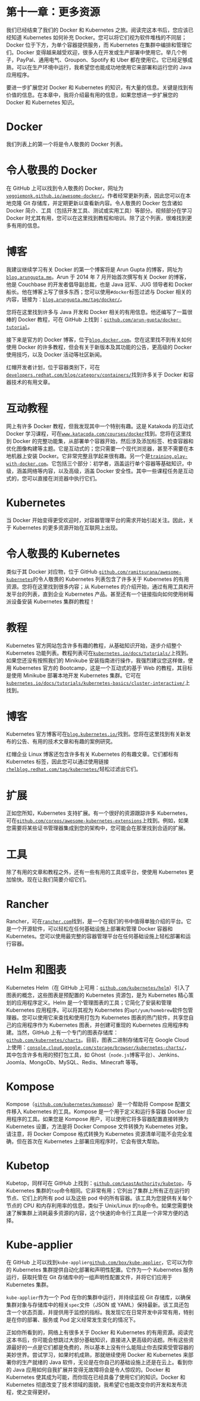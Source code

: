 # 第十一章：更多资源

我们已经结束了我们的 Docker 和 Kubernetes 之旅。阅读完这本书后，您应该已经知道 Kubernetes 如何补充 Docker。您可以将它们视为软件堆栈的不同层；Docker 位于下方，为单个容器提供服务，而 Kubernetes 在集群中编排和管理它们。Docker 变得越来越受欢迎，很多人在开发或生产部署中使用它。举几个例子，PayPal、通用电气、Groupon、Spotify 和 Uber 都在使用它。它已经足够成熟，可以在生产环境中运行，我希望您也能成功地使用它来部署和运行您的 Java 应用程序。

要进一步扩展您对 Docker 和 Kubernetes 的知识，有大量的信息。关键是找到有价值的信息。在本章中，我将介绍最有用的信息，如果您想进一步扩展您的 Docker 和 Kubernetes 知识。

# Docker

我们列表上的第一个将是令人敬畏的 Docker 列表。

# 令人敬畏的 Docker

在 GitHub 上可以找到令人敬畏的 Docker，网址为[`veggiemonk.github.io/awesome-docker/`](http://veggiemonk.github.io/awesome-docker/)。作者经常更新列表，因此您可以在本地克隆 Git 存储库，并定期更新以查看新内容。令人敬畏的 Docker 包含诸如 Docker 简介、工具（包括开发工具、测试或实用工具）等部分。视频部分在学习 Docker 时尤其有用，您可以在这里找到教程和培训。除了这个列表，很难找到更多有用的信息。

# 博客

我建议继续学习有关 Docker 的第一个博客将是 Arun Gupta 的博客，网址为[`blog.arungupta.me`](http://blog.arungupta.me)。Arun 于 2014 年 7 月开始首次撰写有关 Docker 的博客，他是 Couchbase 的开发者倡导副总裁，也是 Java 冠军、JUG 领导者和 Docker 船长。他在博客上写了很多东西；您可以使用`#docker`标签过滤与 Docker 相关的内容，链接为：[`blog.arungupta.me/tag/docker/`](http://blog.arungupta.me/tag/docker/)。

您将在这里找到许多与 Java 开发和 Docker 相关的有用信息。他还编写了一篇很棒的 Docker 教程，可在 GitHub 上找到：[`github.com/arun-gupta/docker-tutorial`](https://github.com/arun-gupta/docker-tutorial)。

接下来是官方的 Docker 博客，位于[`blog.docker.com`](https://blog.docker.com)。您在这里找不到有关如何使用 Docker 的许多教程，但会有关于新版本及其功能的公告，更高级的 Docker 使用技巧，以及 Docker 活动等社区新闻。

红帽开发者计划，位于容器类别下，可在[`developers.redhat.com/blog/category/containers/`](https://developers.redhat.com/blog/category/containers/)找到许多关于 Docker 和容器技术的有用文章。

# 互动教程

网上有许多 Docker 教程，但我发现其中一个特别有趣。这是 Katakoda 的互动式 Docker 学习课程，可在[`www.katacoda.com/courses/docker`](https://www.katacoda.com/courses/docker)找到。您将在这里找到 Docker 的完整功能集，从部署单个容器开始，然后涉及添加标签、检查容器和优化图像构建等主题。它是互动式的；您只需要一个现代浏览器，甚至不需要在本地机器上安装 Docker。它非常完整且学起来很有趣。另一个是[`training.play-with-docker.com`](http://training.play-with-docker.com/)。它包括三个部分：初学者，涵盖运行单个容器等基础知识，中级，涵盖网络等内容，以及高级，涵盖 Docker 安全性。其中一些课程任务是互动式的，您可以直接在浏览器中执行它们。

# Kubernetes

当 Docker 开始变得更受欢迎时，对容器管理平台的需求开始引起关注。因此，关于 Kubernetes 的更多资源开始在互联网上出现。

# 令人敬畏的 Kubernetes

类似于其 Docker 对应物，位于 GitHub [`github.com/ramitsurana/awesome-kubernetes`](https://github.com/ramitsurana/awesome-kubernetes)的令人敬畏的 Kubernetes 列表包含了许多关于 Kubernetes 的有用资源。您将在这里找到很多内容；从 Kubernetes 的介绍开始，通过有用工具和开发平台的列表，直到企业 Kubernetes 产品。甚至还有一个链接指向如何使用树莓派设备安装 Kubernetes 集群的教程！

# 教程

Kubernetes 官方网站包含许多有趣的教程，从基础知识开始，逐步介绍整个 Kubernetes 功能列表。教程列表可在[`kubernetes.io/docs/tutorials/`](https://kubernetes.io/docs/tutorials/)上找到。如果您还没有按照我们的 Minikube 安装指南进行操作，我强烈建议您这样做，使用 Kubernetes 官方的 Bootcamp，这是一个互动式的基于 Web 的教程，其目标是使用 Minikube 部署本地开发 Kubernetes 集群。它可在[`kubernetes.io/docs/tutorials/kubernetes-basics/cluster-interactive/`](https://kubernetes.io/docs/tutorials/kubernetes-basics/cluster-interactive/)上找到。

# 博客

Kubernetes 官方博客可在[`blog.kubernetes.io/`](http://blog.kubernetes.io/)找到。您将在这里找到有关新发布的公告、有用的技术文章和有趣的案例研究。

红帽企业 Linux 博客还包含许多有关 Kubernetes 的有趣文章。它们都标有 Kubernetes 标签，因此您可以通过使用链接[`rhelblog.redhat.com/tag/kubernetes/`](http://rhelblog.redhat.com/tag/kubernetes/)轻松过滤出它们。

# 扩展

正如您所知，Kubernetes 支持扩展。有一个很好的资源跟踪许多 Kubernetes，可在[`github.com/coreos/awesome-kubernetes-extensions`](https://github.com/coreos/awesome-kubernetes-extensions)上找到。例如，如果您需要将某些证书管理器集成到您的架构中，您可能会在那里找到合适的扩展。

# 工具

除了有用的文章和教程之外，还有一些有用的工具或平台，使使用 Kubernetes 更加愉快。现在让我们简要介绍它们。

# Rancher

Rancher，可在[`rancher.com`](http://rancher.com)找到，是一个在我们的书中值得单独介绍的平台。它是一个开源软件，可以轻松在任何基础设施上部署和管理 Docker 容器和 Kubernetes。您可以使用最完整的容器管理平台在任何基础设施上轻松部署和运行容器。

# Helm 和图表

Kubernetes Helm（在 GitHub 上可用：[`github.com/kubernetes/helm`](https://github.com/kubernetes/helm)）引入了图表的概念，这些图表是预配置的 Kubernetes 资源包，是为 Kubernetes 精心策划的应用程序定义。Helm 是一个管理图表的工具；它简化了安装和管理 Kubernetes 应用程序。可以将其视为 Kubernetes 的`apt/yum/homebrew`软件包管理器。您可以使用它来查找和使用打包为 Kubernetes 图表的热门软件，共享您自己的应用程序作为 Kubernetes 图表，并创建可重现的 Kubernetes 应用程序构建。当然，GitHub 上有一个专门的图表存储库：[`github.com/kubernetes/charts`](https://github.com/kubernetes/charts)。目前，图表二进制存储库可在 Google Cloud 上使用：[`console.cloud.google.com/storage/browser/kubernetes-charts/`](https://console.cloud.google.com/storage/browser/kubernetes-charts/)，其中包含许多有用的预打包工具，如 Ghost（`node.js`博客平台）、Jenkins、Joomla、MongoDb、MySQL、Redis、Minecraft 等等。

# Kompose

Kompose（[`github.com/kubernetes/kompose`](https://github.com/kubernetes/kompose)）是一个帮助将 Compose 配置文件移入 Kubernetes 的工具。Kompose 是一个用于定义和运行多容器 Docker 应用程序的工具。如果您是 Kompose 用户，可以使用它将多容器配置直接转换为 Kubernetes 设置，方法是将 Docker Compose 文件转换为 Kubernetes 对象。请注意，将 Docker Compose 格式转换为 Kubernetes 资源清单可能不会完全准确，但在首次在 Kubernetes 上部署应用程序时，它会有很大帮助。

# Kubetop

Kubetop，同样可在 GitHub 上找到：[`github.com/LeastAuthority/kubetop`](https://github.com/LeastAuthority/kubetop)，与 Kubernetes 集群的`top`命令相同。它非常有用；它列出了集群上所有正在运行的节点、它们上的所有 pod 以及这些 pod 中的所有容器。该工具为您提供有关每个节点的 CPU 和内存利用率的信息，类似于 Unix/Linux 的`top`命令。如果您需要快速了解集群上消耗最多资源的内容，这个快速的命令行工具是一个非常方便的选择。

# Kube-applier

在 GitHub 上可以找到`kube-applier`[`github.com/box/kube-applier`](https://github.com/box/kube-applier)，它可以为你的 Kubernetes 集群提供自动化部署和声明性配置。它作为一个 Kubernetes 服务运行，获取托管在 Git 存储库中的一组声明性配置文件，并将它们应用于 Kubernetes 集群。

`kube-applier`作为一个 Pod 在你的集群中运行，并持续监视 Git 存储库，以确保集群对象与存储库中的相关`spec`文件（JSON 或 YAML）保持最新。该工具还包含一个状态页面，并提供用于监控的指标。我发现它在日常开发中非常有用，特别是在你的部署、服务或 Pod 定义经常发生变化的情况下。

正如你所看到的，网络上有很多关于 Docker 和 Kubernetes 的有用资源。阅读完这本书后，你可能会想跳过大部分基础知识，直接进入更高级的话题。所有这些资源最好的一点是它们都是免费的，所以基本上没有什么能阻止你去探索受管容器的美妙世界。尝试学习，如果时机成熟，那就继续使用 Docker 和 Kubernetes 来部署你的生产就绪的 Java 软件，无论是在你自己的基础设施上还是在云上。看到你的 Java 应用如何自我扩展并变得无故障将会是令人惊叹的。Docker 和 Kubernetes 使其成为可能，而你现在已经具备了使用它们的知识。Docker 和 Kubernetes 彻底改变了技术领域的面貌，我希望它也能改变你的开发和发布流程，使之变得更好。
